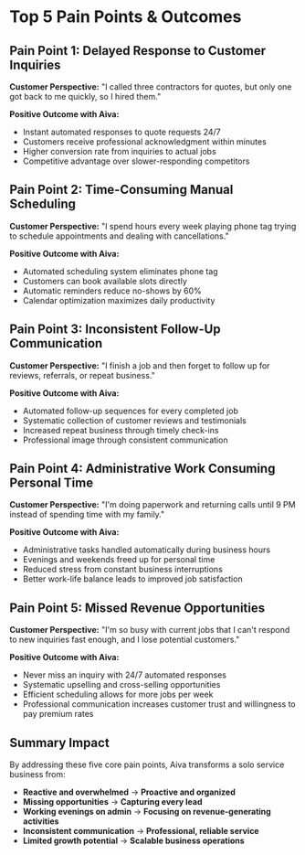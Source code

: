 # Top 5 Pain Points & Outcomes

## Pain Point 1: Delayed Response to Customer Inquiries
**Customer Perspective:** "I called three contractors for quotes, but only one got back to me quickly, so I hired them."

**Positive Outcome with Aiva:** 
- Instant automated responses to quote requests 24/7
- Customers receive professional acknowledgment within minutes
- Higher conversion rate from inquiries to actual jobs
- Competitive advantage over slower-responding competitors

## Pain Point 2: Time-Consuming Manual Scheduling
**Customer Perspective:** "I spend hours every week playing phone tag trying to schedule appointments and dealing with cancellations."

**Positive Outcome with Aiva:**
- Automated scheduling system eliminates phone tag
- Customers can book available slots directly
- Automatic reminders reduce no-shows by 60%
- Calendar optimization maximizes daily productivity

## Pain Point 3: Inconsistent Follow-Up Communication
**Customer Perspective:** "I finish a job and then forget to follow up for reviews, referrals, or repeat business."

**Positive Outcome with Aiva:**
- Automated follow-up sequences for every completed job
- Systematic collection of customer reviews and testimonials
- Increased repeat business through timely check-ins
- Professional image through consistent communication

## Pain Point 4: Administrative Work Consuming Personal Time
**Customer Perspective:** "I'm doing paperwork and returning calls until 9 PM instead of spending time with my family."

**Positive Outcome with Aiva:**
- Administrative tasks handled automatically during business hours
- Evenings and weekends freed up for personal time
- Reduced stress from constant business interruptions
- Better work-life balance leads to improved job satisfaction

## Pain Point 5: Missed Revenue Opportunities
**Customer Perspective:** "I'm so busy with current jobs that I can't respond to new inquiries fast enough, and I lose potential customers."

**Positive Outcome with Aiva:**
- Never miss an inquiry with 24/7 automated responses
- Systematic upselling and cross-selling opportunities
- Efficient scheduling allows for more jobs per week
- Professional communication increases customer trust and willingness to pay premium rates

## Summary Impact

By addressing these five core pain points, Aiva transforms a solo service business from:
- **Reactive and overwhelmed** → **Proactive and organized**
- **Missing opportunities** → **Capturing every lead**
- **Working evenings on admin** → **Focusing on revenue-generating activities**
- **Inconsistent communication** → **Professional, reliable service**
- **Limited growth potential** → **Scalable business operations**

